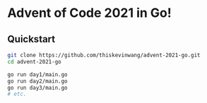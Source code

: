 # Advent of Code 2021 in Go!

## Quickstart

```bash
git clone https://github.com/thiskevinwang/advent-2021-go.git
cd advent-2021-go

go run day1/main.go
go run day2/main.go
go run day3/main.go
# etc.
```
